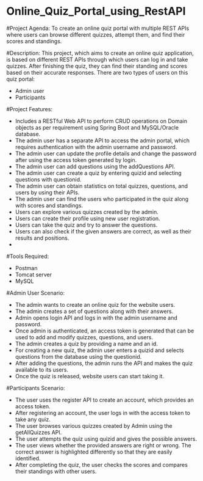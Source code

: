 # Online_Quiz_Portal_using_RestAPI
#Project Agenda: To create an online quiz portal with multiple REST APIs where users can browse different quizzes, attempt them, and find their scores and standings.

#Description:
This project, which aims to create an online quiz application, is based on different REST APIs through which users can log in and take quizzes. After finishing the quiz, they can find their standing and scores based on their accurate responses.
There are two types of users on this quiz portal: 
-	Admin user 
-	Participants

#Project Features:
-	Includes a RESTful Web API to perform CRUD operations on Domain objects as per requirement using Spring Boot and MySQL/Oracle database.
-	The admin user has a separate API to access the admin portal, which requires authentication with the admin username and password.
-	The admin user can update the profile details and change the password after using the access token generated by login.
-	The admin user can add questions using the addQuestions API.
-	The admin user can create a quiz by entering quizid and selecting questions with questionid.
-	The admin user can obtain statistics on total quizzes, questions, and users by using their APIs.
-	The admin user can find the users who participated in the quiz along with scores and standings.
-	Users can explore various quizzes created by the admin.
-	Users can create their profile using new user registration.
-	Users can take the quiz and try to answer the questions.
-	Users can also check if the given answers are correct, as well as their results and positions.
-	
#Tools Required:
-	Postman
-	Tomcat server
-	MySQL

#Admin User Scenario:
-	The admin wants to create an online quiz for the website users. 
-	The admin creates a set of questions along with their answers.
-	Admin opens login API and logs in with the admin username and password.
-	Once admin is authenticated, an access token is generated that can be used to add and modify quizzes, questions, and users.
-	The admin creates a quiz by providing a name and an id.
-	For creating a new quiz, the admin user enters a quizid and selects questions from the database using the questionid.
-	After adding the questions, the admin runs the API and makes the quiz available to its users.
-	Once the quiz is released, website users can start taking it.

#Participants Scenario:
-	The user uses the register API to create an account, which provides an access token. 
-	After registering an account, the user logs in with the access token to take any quiz.
-	The user browses various quizzes created by Admin using the getAllQuizzes API.
-	The user attempts the quiz using quizid and gives the possible answers.
-	The user views whether the provided answers are right or wrong. The correct answer is highlighted differently so that they are easily identified.
-	After completing the quiz, the user checks the scores and compares their standings with other users.



